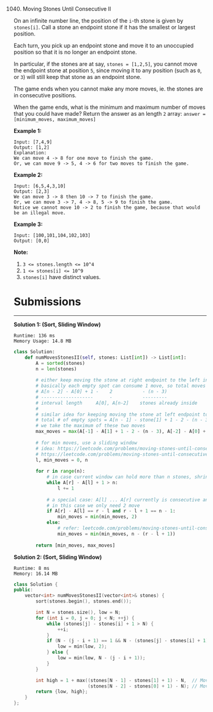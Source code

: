 1040. Moving Stones Until Consecutive II

On an infinite number line, the position of the `i`-th stone is given by `stones[i]`.  Call a stone an endpoint stone if it has the smallest or largest position.

Each turn, you pick up an endpoint stone and move it to an unoccupied position so that it is no longer an endpoint stone.

In particular, if the stones are at say, `stones = [1,2,5]`, you cannot move the endpoint stone at position `5`, since moving it to any position (such as `0`, or `3`) will still keep that stone as an endpoint stone.

The game ends when you cannot make any more moves, ie. the stones are in consecutive positions.

When the game ends, what is the minimum and maximum number of moves that you could have made?  Return the answer as an length `2` array: `answer = [minimum_moves, maximum_moves]`

 

**Example 1:**
```
Input: [7,4,9]
Output: [1,2]
Explanation: 
We can move 4 -> 8 for one move to finish the game.
Or, we can move 9 -> 5, 4 -> 6 for two moves to finish the game.
```

**Example 2:**
```
Input: [6,5,4,3,10]
Output: [2,3]
We can move 3 -> 8 then 10 -> 7 to finish the game.
Or, we can move 3 -> 7, 4 -> 8, 5 -> 9 to finish the game.
Notice we cannot move 10 -> 2 to finish the game, because that would be an illegal move.
```

**Example 3:**
```
Input: [100,101,104,102,103]
Output: [0,0]
```

**Note:**

1. `3 <= stones.length <= 10^4`
1. `1 <= stones[i] <= 10^9`
1. `stones[i]` have distinct values.

# Submissions
---
**Solution 1: (Sort, Sliding Window)**
```
Runtime: 136 ms
Memory Usage: 14.8 MB
```
```python
class Solution:
    def numMovesStonesII(self, stones: List[int]) -> List[int]:
        A = sorted(stones)
        n = len(stones)
        
        # either keep moving the stone at right endpoint to the left interval between A[0] ... A[n - 2]
        # basically each empty spot can consume 1 move, so total moves = total # of empty spots inside A[0] .. A[n - 2]
        # A[n - 2] - A[0] + 1 -    2           - (n - 3)
        # -------------------      -           ---------
        # interval length     A[0], A[n-2]    stones already inside
        #
        # similar idea for keeping moving the stone at left endpoint to the right interval between A[1] ... A[n - 1]
        # total # of empty spots = A[n - 1] - stone[1] + 1 - 2 - (n - 3)
        # we take the maximum of these two moves
        max_moves = max(A[-1] - A[1] + 1 - 2 - (n - 3), A[-2] - A[0] + 1 - 2 - (n - 3))
        
        # for min moves, use a sliding window
        # idea: https://leetcode.com/problems/moving-stones-until-consecutive-ii/discuss/286886/No-code-just-chinese-explanation
        # https://leetcode.com/problems/moving-stones-until-consecutive-ii/discuss/289357/c++-with-picture
        l, min_moves = 0, n
        
        for r in range(n):
            # in case current window can hold more than n stones, shrink the window
            while A[r] - A[l] + 1 > n:
                l += 1
            
            # a special case: A[l] ... A[r] currently is consecutive and there is only one stone (endpoint) outside
            # in this case we only need 2 move
            if A[r] - A[l] == r - l and r - l + 1 == n - 1:
                min_moves = min(min_moves, 2)
            else:
                # refer: leetcode.com/problems/moving-stones-until-consecutive-ii/discuss/286886/No-code-just-chinese-explanation/275066
                min_moves = min(min_moves, n - (r - l + 1))
        
        return [min_moves, max_moves]
```

**Solution 2: (Sort, Sliding Window)**
```
Runtime: 8 ms
Memory: 16.14 MB
```
```c++
class Solution {
public:
    vector<int> numMovesStonesII(vector<int>& stones) {
        sort(stones.begin(), stones.end());

        int N = stones.size(), low = N;
        for (int i = 0, j = 0; j < N; ++j) {
            while (stones[j] - stones[i] + 1 > N) {
                ++i;
            }
            if (N - (j - i + 1) == 1 && N - (stones[j] - stones[i] + 1) == 1) {
                low = min(low, 2);
            } else {
                low = min(low, N - (j - i + 1));
            }
        }

        int high = 1 + max((stones[N - 1] - stones[1] + 1) - N,  // Move to right most
                           (stones[N - 2] - stones[0] + 1) - N); // Move to left most
        return {low, high};
    }
};
```
